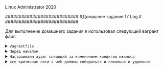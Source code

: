 Linux Administrator 2020

   ###########################
   #Домашнее задание 17 Log  #
   ###########################




Для выполнение домашнего задания я использовал следующий вагрант файл

<details>
<summary><code>Vagrantfile</code></summary>

```
# -*- mode: ruby -*-
# vi: set ft=ruby :
home = ENV['HOME']
ENV["LC_ALL"] = "en_US.UTF-8"

Vagrant.configure(2) do |config|
# config.vm.define "elk" do |subconfig|
# subconfig.vm.box = "centos/7"
# subconfig.vm.hostname="elk"
# subconfig.vm.network :"private_network",  ip: "192.168.50.12"
# subconfig.vm.provider "virtualbox" do |vb|
# vb.memory = "3024"
# vb.cpus = "1"
# end
# end
# config.vm.provision "ansible" do |ansible|
# ansible.compatibility_mode = "2.0"
# ansible.playbook = "playbook1.yml"
#end
 config.vm.define "web" do |subconfig|
 subconfig.vm.box = "centos/7"
 subconfig.vm.hostname="web"
 subconfig.vm.network :private_network, ip: "192.168.50.11"
 subconfig.vm.provider "virtualbox" do |vb|
 vb.memory = "1024"
 vb.cpus = "1"
 end
 end
 config.vm.provision "ansible" do |ansible|
 ansible.compatibility_mode = "2.0"
 ansible.playbook = "playbook.yml"
end.




 config.vm.define "log" do |subconfig|
 subconfig.vm.box = "centos/7"
 subconfig.vm.hostname="log"
 subconfig.vm.network :"private_network",  ip: "192.168.50.13"
 subconfig.vm.provider "virtualbox" do |vb|
 vb.memory = "1024"
 vb.cpus = "1"
 end
 config.vm.provision "ansible" do |ansible|
 ansible.compatibility_mode = "2.0"
 ansible.playbook = "playbook2.yml"

end
end
end



```
</details>


<details>
<summary><code>Перед началом</code></summary>


Для решения первого задания , как центральный лог сервер (log), я буду использовать "rsyslog"

после того как вм были развернуты, я со стороны вм "web" и со стороны вм "log" включил "rsyslog"

Действия: зашел в /etc/rsyslog.conf и раскоментировал следующие строки

```
# Provides UDP syslog reception
#$ModLoad imudp
#$UDPServerRun 514

# Provides TCP syslog reception
#$ModLoad imtcp
#$InputTCPServerRun 514

```

После чего запустил unit и добавил в автозагрузку <code>systemctl enable rsyslog --now </code>

```

[root@web etc]# systemctl status rsyslog
● rsyslog.service - System Logging Service
   Loaded: loaded (/usr/lib/systemd/system/rsyslog.service; enabled; vendor preset: enabled)
   Active: active (running) since Fri 2020-08-21 09:30:46 UTC; 4s ago
     Docs: man:rsyslogd(8)
           http://www.rsyslog.com/doc/
 Main PID: 8971 (rsyslogd)
   CGroup: /system.slice/rsyslog.service
           └─8971 /usr/sbin/rsyslogd -n

Aug 21 09:30:45 web systemd[1]: Starting System Logging Service...
Aug 21 09:30:46 web rsyslogd[8971]:  [origin software="rsyslogd" swVersion="8.24.0-52.el7" x-pid="8971" x-info="http://www.rsyslog.com"] start
Aug 21 09:30:46 web systemd[1]: Started System Logging Service.
[root@web etc]# 


```



Появился порт 514 порт rsyslog 

```

[root@web etc]# ss -ntlpa
State       Recv-Q Send-Q                                                                           Local Address:Port                                                                                          Peer Address:Port              
LISTEN      0      128                                                                                          *:111                                                                                                      *:*                   users:(("rpcbind",pid=376,fd=8))
LISTEN      0      128                                                                                          *:22                                                                                                       *:*                   users:(("sshd",pid=649,fd=3))
LISTEN      0      100                                                                                  127.0.0.1:25                                                                                                       *:*                   users:(("master",pid=909,fd=13))
LISTEN      0      25                                                                                           *:514                                                                                                      *:*                   users:(("rsyslogd",pid=8971,fd=5))
ESTAB       0      0                                                                                    10.0.2.15:22                                                                                                10.0.2.2:38018               users:(("sshd",pid=8814,fd=3),("sshd",pid=8811,fd=3))
LISTEN      0      128                                                                                       [::]:111                                                                                                   [::]:*                   users:(("rpcbind",pid=376,fd=11))
LISTEN      0      128                                                                                       [::]:22                                                                                                    [::]:*                   users:(("sshd",pid=649,fd=4))
LISTEN      0      100                                                                                      [::1]:25                                                                                                    [::]:*                   users:(("master",pid=909,fd=14))
LISTEN      0      25                                                                                        [::]:514                                                                                                   [::]:*                   users:(("rsyslogd",pid=8971,fd=6))
[root@web etc]# 




```




</details>








<details>
<summary><code>Настраиваем аудит следящий за изменением конфигов нжинкса</code></summary>

Делать будем  на вм  "web" где развернуть "nginx" 

1) Конфиги "nginx" находится по пути <code>/etc/nginx/</code>
2) Для  решения этого задания будем использовать  "auditd" все логи будут сыпаться сюда <code>/var/log/audit/audit.log</code>
3) Настроем правила аудита с помощью <code>auditctl</code>
4) Правило будем считывать из правил <code>/etc/audit.rulse</code>

Добавим правило <code>/etc/audit/audit.d/rules.d/audit.rules</code>


Выполнима команду:
```
auditctl -w /etc/nginx/ -k root

```

Разбираем : -w - наблюдаем за каталогом.
            -k - задает условное имя (ключ) для облегчения поиска записей о событии.


```
[root@web rules.d]# systemctl enable auditd --now
[root@web rules.d]# systemctl status auditd
● auditd.service - Security Auditing Service
   Loaded: loaded (/usr/lib/systemd/system/auditd.service; enabled; vendor preset: enabled)
   Active: active (running) since Sun 2020-08-23 14:56:30 UTC; 3h 19min ago
     Docs: man:auditd(8)
           https://github.com/linux-audit/audit-documentation
 Main PID: 292 (auditd)
   CGroup: /system.slice/auditd.service
           └─292 /sbin/auditd

Aug 23 14:56:30 web augenrules[296]: lost 0
Aug 23 14:56:30 web augenrules[296]: backlog 0
Aug 23 14:56:30 web augenrules[296]: enabled 1
Aug 23 14:56:30 web augenrules[296]: failure 1
Aug 23 14:56:30 web augenrules[296]: pid 292
Aug 23 14:56:30 web augenrules[296]: rate_limit 0
Aug 23 14:56:30 web augenrules[296]: backlog_limit 8192
Aug 23 14:56:30 web augenrules[296]: lost 0
Aug 23 14:56:30 web augenrules[296]: backlog 0
Aug 23 14:56:30 web systemd[1]: Started Security Auditing Service.
[root@web rules.d]# 

```


```


[root@web /]# cd /etc/nginx/
[root@web nginx]# ll
total 36
-rw-r--r--  1 root root    0 Aug 23 18:38 777
drwxr-xr-x. 2 root root   26 Aug 21 14:20 conf.d
-rw-r--r--. 1 root root 1007 Apr 21 15:07 fastcgi_params
-rw-r--r--. 1 root root 2837 Apr 21 15:07 koi-utf
-rw-r--r--. 1 root root 2223 Apr 21 15:07 koi-win
-rw-r--r--. 1 root root 5231 Apr 21 15:07 mime.types
lrwxrwxrwx. 1 root root   29 Aug 21 14:20 modules -> ../../usr/lib64/nginx/modules
-rw-r--r--. 1 root root  645 Aug 23 18:35 nginx.conf
-rw-r--r--. 1 root root  636 Apr 21 15:07 scgi_params
-rw-r--r--. 1 root root  664 Apr 21 15:07 uwsgi_params
-rw-r--r--. 1 root root 3610 Apr 21 15:07 win-utf
[root@web nginx]# > 777
[root@web nginx]# ll
total 36
-rw-r--r--  1 root root    0 Aug 23 18:40 777
drwxr-xr-x. 2 root root   26 Aug 21 14:20 conf.d
-rw-r--r--. 1 root root 1007 Apr 21 15:07 fastcgi_params
-rw-r--r--. 1 root root 2837 Apr 21 15:07 koi-utf
-rw-r--r--. 1 root root 2223 Apr 21 15:07 koi-win
-rw-r--r--. 1 root root 5231 Apr 21 15:07 mime.types
lrwxrwxrwx. 1 root root   29 Aug 21 14:20 modules -> ../../usr/lib64/nginx/modules
-rw-r--r--. 1 root root  645 Aug 23 18:35 nginx.conf
-rw-r--r--. 1 root root  636 Apr 21 15:07 scgi_params
-rw-r--r--. 1 root root  664 Apr 21 15:07 uwsgi_params
-rw-r--r--. 1 root root 3610 Apr 21 15:07 win-utf
[root@web nginx]# 





```







```

type=PATH msg=audit(1598207899.061:862): item=0 name="/etc/nginx/modules" inode=34006525 dev=08:01 mode=0120777 ouid=0 ogid=0 rdev=00:00 objtype=NORMAL cap_fp=0000
000000000000 cap_fi=0000000000000000 cap_fe=0 cap_fver=0
type=PROCTITLE msg=audit(1598207899.061:862): proctitle=2F7573722F62696E2F6D63002D50002F746D702F6D632D726F6F742F6D632E7077642E32393133
type=SYSCALL msg=audit(1598207901.613:863): arch=c000003e syscall=2 success=yes exit=3 a0=15c12d0 a1=241 a2=1b6 a3=0 items=2 ppid=3325 pid=3327 auid=1000 uid=0 gid
=0 euid=0 suid=0 fsuid=0 egid=0 sgid=0 fsgid=0 tty=pts1 ses=3 comm="bash" exe="/usr/bin/bash" key="root"
type=CWD msg=audit(1598207901.613:863):  cwd="/etc/nginx"
type=PATH msg=audit(1598207901.613:863): item=0 name="/etc/nginx" inode=33996087 dev=08:01 mode=040755 ouid=0 ogid=0 rdev=00:00 objtype=PARENT cap_fp=0000000000000
000 cap_fi=0000000000000000 cap_fe=0 cap_fver=0
type=PATH msg=audit(1598207901.613:863): item=1 name="777" inode=34006757 dev=08:01 mode=0100644 ouid=0 ogid=0 rdev=00:00 objtype=CREATE cap_fp=0000000000000000 ca
p_fi=0000000000000000 cap_fe=0 cap_fver=0
type=PROCTITLE msg=audit(1598207901.613:863): proctitle=62617368002D726366696C65002E626173687263





```


</details>




<details>
<summary><code>все критичные логи с web должны собираться и локально и удаленно</code></summary>



```







```

</details>



